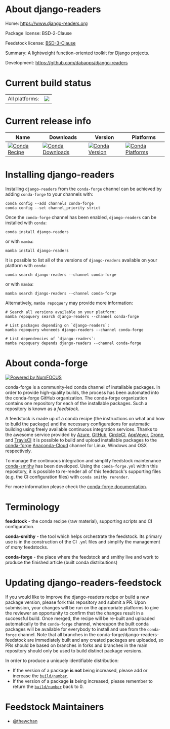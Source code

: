 About django-readers
====================

Home: https://www.django-readers.org

Package license: BSD-2-Clause

Feedstock license: [BSD-3-Clause](https://github.com/conda-forge/django-readers-feedstock/blob/main/LICENSE.txt)

Summary: A lightweight function-oriented toolkit for Django projects.

Development: https://github.com/dabapps/django-readers

Current build status
====================


<table><tr><td>All platforms:</td>
    <td>
      <a href="https://dev.azure.com/conda-forge/feedstock-builds/_build/latest?definitionId=16800&branchName=main">
        <img src="https://dev.azure.com/conda-forge/feedstock-builds/_apis/build/status/django-readers-feedstock?branchName=main">
      </a>
    </td>
  </tr>
</table>

Current release info
====================

| Name | Downloads | Version | Platforms |
| --- | --- | --- | --- |
| [![Conda Recipe](https://img.shields.io/badge/recipe-django--readers-green.svg)](https://anaconda.org/conda-forge/django-readers) | [![Conda Downloads](https://img.shields.io/conda/dn/conda-forge/django-readers.svg)](https://anaconda.org/conda-forge/django-readers) | [![Conda Version](https://img.shields.io/conda/vn/conda-forge/django-readers.svg)](https://anaconda.org/conda-forge/django-readers) | [![Conda Platforms](https://img.shields.io/conda/pn/conda-forge/django-readers.svg)](https://anaconda.org/conda-forge/django-readers) |

Installing django-readers
=========================

Installing `django-readers` from the `conda-forge` channel can be achieved by adding `conda-forge` to your channels with:

```
conda config --add channels conda-forge
conda config --set channel_priority strict
```

Once the `conda-forge` channel has been enabled, `django-readers` can be installed with `conda`:

```
conda install django-readers
```

or with `mamba`:

```
mamba install django-readers
```

It is possible to list all of the versions of `django-readers` available on your platform with `conda`:

```
conda search django-readers --channel conda-forge
```

or with `mamba`:

```
mamba search django-readers --channel conda-forge
```

Alternatively, `mamba repoquery` may provide more information:

```
# Search all versions available on your platform:
mamba repoquery search django-readers --channel conda-forge

# List packages depending on `django-readers`:
mamba repoquery whoneeds django-readers --channel conda-forge

# List dependencies of `django-readers`:
mamba repoquery depends django-readers --channel conda-forge
```


About conda-forge
=================

[![Powered by
NumFOCUS](https://img.shields.io/badge/powered%20by-NumFOCUS-orange.svg?style=flat&colorA=E1523D&colorB=007D8A)](https://numfocus.org)

conda-forge is a community-led conda channel of installable packages.
In order to provide high-quality builds, the process has been automated into the
conda-forge GitHub organization. The conda-forge organization contains one repository
for each of the installable packages. Such a repository is known as a *feedstock*.

A feedstock is made up of a conda recipe (the instructions on what and how to build
the package) and the necessary configurations for automatic building using freely
available continuous integration services. Thanks to the awesome service provided by
[Azure](https://azure.microsoft.com/en-us/services/devops/), [GitHub](https://github.com/),
[CircleCI](https://circleci.com/), [AppVeyor](https://www.appveyor.com/),
[Drone](https://cloud.drone.io/welcome), and [TravisCI](https://travis-ci.com/)
it is possible to build and upload installable packages to the
[conda-forge](https://anaconda.org/conda-forge) [Anaconda-Cloud](https://anaconda.org/)
channel for Linux, Windows and OSX respectively.

To manage the continuous integration and simplify feedstock maintenance
[conda-smithy](https://github.com/conda-forge/conda-smithy) has been developed.
Using the ``conda-forge.yml`` within this repository, it is possible to re-render all of
this feedstock's supporting files (e.g. the CI configuration files) with ``conda smithy rerender``.

For more information please check the [conda-forge documentation](https://conda-forge.org/docs/).

Terminology
===========

**feedstock** - the conda recipe (raw material), supporting scripts and CI configuration.

**conda-smithy** - the tool which helps orchestrate the feedstock.
                   Its primary use is in the construction of the CI ``.yml`` files
                   and simplify the management of *many* feedstocks.

**conda-forge** - the place where the feedstock and smithy live and work to
                  produce the finished article (built conda distributions)


Updating django-readers-feedstock
=================================

If you would like to improve the django-readers recipe or build a new
package version, please fork this repository and submit a PR. Upon submission,
your changes will be run on the appropriate platforms to give the reviewer an
opportunity to confirm that the changes result in a successful build. Once
merged, the recipe will be re-built and uploaded automatically to the
`conda-forge` channel, whereupon the built conda packages will be available for
everybody to install and use from the `conda-forge` channel.
Note that all branches in the conda-forge/django-readers-feedstock are
immediately built and any created packages are uploaded, so PRs should be based
on branches in forks and branches in the main repository should only be used to
build distinct package versions.

In order to produce a uniquely identifiable distribution:
 * If the version of a package **is not** being increased, please add or increase
   the [``build/number``](https://docs.conda.io/projects/conda-build/en/latest/resources/define-metadata.html#build-number-and-string).
 * If the version of a package **is** being increased, please remember to return
   the [``build/number``](https://docs.conda.io/projects/conda-build/en/latest/resources/define-metadata.html#build-number-and-string)
   back to 0.

Feedstock Maintainers
=====================

* [@thewchan](https://github.com/thewchan/)

